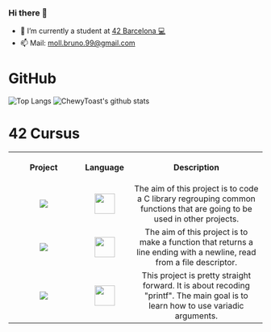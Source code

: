 ### Hi there 👋


- 🔭 I’m currently  a student at [42 Barcelona 💻](https://www.42barcelona.com/es)
- 📫 Mail: moll.bruno.99@gmail.com

# GitHub

![Top Langs](https://github-readme-stats.vercel.app/api/top-langs/?username=ChewyToast&layout=compact&theme=dark&hide_border=true)
![ChewyToast's github stats](https://github-readme-stats.vercel.app/api?username=ChewyToast&show_icons=true&hide_border=true&theme=dark)

# 42 Cursus

<table>
  
<th align="center">
<img width="420.5">
<p>Project</p>
</th>

<th align="center">
<img width="120.5">
<p>Language</p>
</th>
 
 
<th align="center">
<img width="220.5">
<p>Description</p>
</th>
 
  
<tr>
<td align="center"><a href=https://github.com/ChewyToast/42_Cursus/tree/master/00_ft_libft> <img src="https://github.com/ChewyToast/Images/blob/main/00_libft.png"><a/> </td>
<td align="center"><a href=#><img width=40px src="https://github.com/ChewyToast/Images/blob/main/logo_c.jpg"><a/></td>
<td align="center">The aim of this project is to code a C library regrouping common functions that are going to be used in other projects.</td>
</tr>

<tr>
<td align="center"><a href=https://github.com/ChewyToast/42_Cursus/tree/master/01_ft_get_next_line><img src="https://github.com/ChewyToast/Images/blob/main/11_get_next_line.png"><a/></td>
<td align="center"><a href=#><img width=40px src="https://github.com/ChewyToast/Images/blob/main/logo_c.jpg"><a/></td>
<td align="center">The aim of this project is to make a function that returns a line ending with a newline, read from a file descriptor.</td>
</tr>
 
<tr>
<td align="center"><a href=https://github.com/ChewyToast/42_Cursus/tree/master/01_ft_printf><img src="https://github.com/ChewyToast/Images/blob/main/10_ft_printf.png"><a/></td>
<td align="center"><a href=#><img width=40px src="https://github.com/ChewyToast/Images/blob/main/logo_c.jpg"><a/></td>
<td align="center">This project is pretty straight forward. It is about recoding "printf". The main goal is to learn how to use variadic arguments.</td>
</tr>
</table>
 
